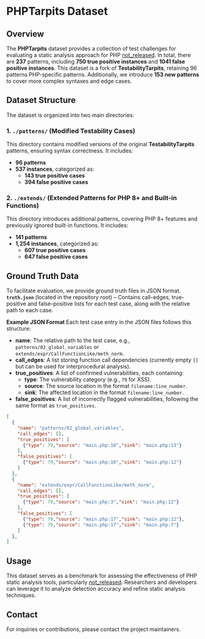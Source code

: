 # PHPTarpits Dataset

## Overview
The **PHPTarpits** dataset provides a collection of test challenges for evaluating a static analysis approach for PHP [not_released](?).
In total, there are **237** patterns, including **750 true positive instances** and **1041 false positive instances**. This dataset is a fork of **TestabilityTarpits**, retaining 96 patterns PHP-specific patterns. Additionally, we introduce **153 new patterns** to cover more complex syntaxes and edge cases.


## Dataset Structure
The dataset is organized into two main directories:

### **1. `./patterns/` (Modified Testability Cases)**
This directory contains modified versions of the original **TestabilityTarpits** patterns, ensuring syntax correctness. It includes:
- **96 patterns**
- **537 instances**, categorized as:
  - **143 true positive cases**
  - **394 false positive cases**

### **2. `./extends/` (Extended Patterns for PHP 8+ and Built-in Functions)**
This directory introduces additional patterns, covering PHP 8+ features and previously ignored built-in functions. It includes:
- **141 patterns**
- **1,254 instances**, categorized as:
  - **607 true positive cases**
  - **647 false positive cases**

## Ground Truth Data
To facilitate evaluation, we provide ground truth files in JSON format. 
**`truth.json`** (located in the repository root) – Contains call-edges, true-positive and false-positive lists for each test case, along with the relative path to each case.

**Example JSON Format**
Each test case entry in the JSON files follows this structure:
- **name**: The relative path to the test case, e.g., `patterns/02_global_variables` or `extends/expr/CallFunctionLike/meth_norm`.
- **call_edges**: A list storing function call dependencies (currently empty `[]` but can be used for interprocedural analysis).
- **true_positives**: A list of confirmed vulnerabilities, each containing:
  - **type**: The vulnerability category (e.g., `79` for XSS).
  - **source**: The source location in the format `filename:line_number`.
  - **sink**: The affected location in the format `filename:line_number`.
- **false_positives**: A list of incorrectly flagged vulnerabilities, following the same format as `true_positives`.

```json
[
  {
    "name": "patterns/02_global_variables",
    "call_edges": [],
    "true_positives": [
      {"type": 79,"source": "main.php:10","sink": "main.php:13"}
    ],
    "false_positives": [
      {"type": 79,"source": "main.php:10","sink": "main.php:12"}
    ]
  },
  {
    "name": "extends/expr/CallFunctionLike/meth_norm",
    "call_edges": [],
    "true_positives": [
      {"type": 79,"source": "main.php:3","sink": "main.php:12"}
    ],
    "false_positives": [
      {"type": 79,"source": "main.php:17","sink": "main.php:12"},
      {"type": 79,"source": "main.php:17","sink": "main.php:7"}
    ]
  }, 
]
```

## Usage
This dataset serves as a benchmark for assessing the effectiveness of PHP static analysis tools, particularly [not_released](?). Researchers and developers can leverage it to analyze detection accuracy and refine static analysis techniques.

## Contact
For inquiries or contributions, please contact the project maintainers.